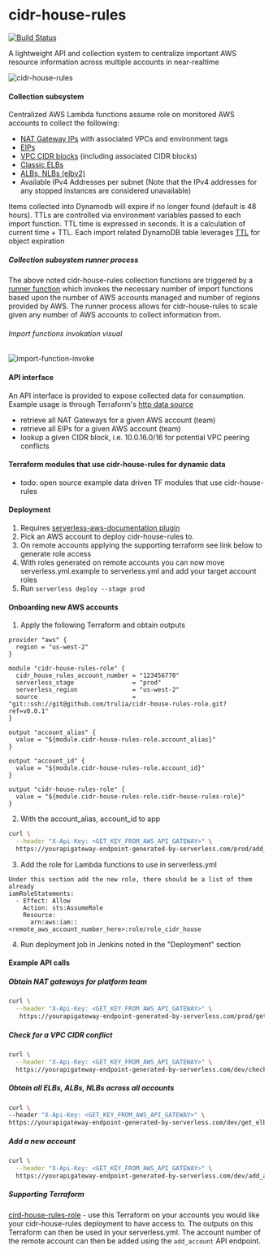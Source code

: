 # cidr-house-rules
[![Build Status](https://travis-ci.org/trulia/cidr-house-rules.svg)](https://travis-ci.org/trulia/cidr-house-rules)

A lightweight API and collection system to centralize important AWS resource information across multiple accounts in near-realtime

![cidr-house-rules](https://user-images.githubusercontent.com/538171/37231223-3ee8eda2-239f-11e8-8ca6-6cb58da11d48.png)

#### Collection subsystem

Centralized AWS Lambda functions assume role on monitored AWS accounts to collect the following:

* [NAT Gateway IPs](https://docs.aws.amazon.com/AmazonVPC/latest/UserGuide/vpc-nat-gateway.html) with associated VPCs and environment tags
* [EIPs](https://docs.aws.amazon.com/AWSEC2/latest/UserGuide/elastic-ip-addresses-eip.html)
* [VPC CIDR blocks](https://docs.aws.amazon.com/AmazonVPC/latest/UserGuide/working-with-vpcs.html) (including associated CIDR blocks)
* [Classic ELBs](http://docs.aws.amazon.com/elasticloadbalancing/latest/classic/introduction.html)
* [ALBs, NLBs (elbv2)](https://aws.amazon.com/documentation/elastic-load-balancing/)
* Available IPv4 Addresses per subnet (Note that the IPv4 addresses for any stopped instances are considered unavailable)

Items collected into Dynamodb will expire if no longer found (default is 48 hours). TTLs are controlled via environment variables passed to each import function. TTL time is expressed in seconds. It is a calculation of current time + TTL. Each import related DynamoDB table leverages [TTL](https://docs.aws.amazon.com/amazondynamodb/latest/developerguide/TTL.html) for object expiration

##### Collection subsystem runner process

The above noted cidr-house-rules collection functions are triggered by a [runner function](https://github.com/trulia/cidr-house-rules/blob/master/runner.py) which invokes the necessary number of
import functions based upon the number of AWS accounts managed and number of regions provided by AWS. The runner process allows for cidr-house-rules to scale given any number of AWS accounts to collect information from.

###### Import functions invokation visual

![import-function-invoke](https://user-images.githubusercontent.com/538171/37374673-6be10280-26d9-11e8-9e32-fa4f72c77e51.png)

#### API interface

An API interface is provided to expose collected data for consumption. Example usage is through Terraform's [http data source](https://www.terraform.io/docs/providers/http/data_source.html)

* retrieve all NAT Gateways for a given AWS account (team)
* retrieve all EIPs for a given AWS account (team)
* lookup a given CIDR block, i.e. 10.0.16.0/16 for potential VPC peering conflicts

#### Terraform modules that use cidr-house-rules for dynamic data

* todo: open source example data driven TF modules that use cidr-house-rules

#### Deployment

1. Requires [serverless-aws-documentation plugin](https://www.npmjs.com/package/serverless-aws-documentation)
2. Pick an AWS account to deploy cidr-house-rules to.
3. On remote accounts applying the supporting terraform see link below to generate role access
4. With roles generated on remote accounts you can now move serverless.yml.example to serverless.yml and add your target account roles
5. Run ```serverless deploy --stage prod```

#### Onboarding new AWS accounts

1. Apply the following Terraform and obtain outputs

```hcl
provider "aws" {
  region = "us-west-2"
}

module "cidr-house-rules-role" {
  cidr_house_rules_account_number = "123456770"
  serverless_stage                = "prod"
  serverless_region               = "us-west-2"
  source                          = "git::ssh://git@github.com/trulia/cidr-house-rules-role.git?ref=v0.0.1"
}

output "account_alias" {
  value = "${module.cidr-house-rules-role.account_alias}"
}

output "account_id" {
  value = "${module.cidr-house-rules-role.account_id}"
}

output "cidr-house-rules-role" {
  value = "${module.cidr-house-rules-role.cidr-house-rules-role}"
}
```

2. With the account_alias, account_id to app

```bash
curl \
  --header "X-Api-Key: <GET_KEY_FROM_AWS_API_GATEWAY>" \
  https://yourapigateway-endpoint-generated-by-serverless.com/prod/add_account?team=trucomms?account=35682931234
```

3. Add the role for Lambda functions to use in serverless.yml

```
Under this section add the new role, there should be a list of them already
iamRoleStatements:
  - Effect: Allow
    Action: sts:AssumeRole
    Resource:
      arn:aws:iam::<remote_aws_account_number_here>:role/role_cidr_house
```

4. Run deployment job in Jenkins noted in the "Deployment" section


#### Example API calls

##### Obtain NAT gateways for platform team

```bash
curl \
  --header "X-Api-Key: <GET_KEY_FROM_AWS_API_GATEWAY>" \
   https://yourapigateway-endpoint-generated-by-serverless.com/prod/get_nat_gateways_for_team?team=platform
```

##### Check for a VPC CIDR conflict

```bash
curl \
  --header "X-Api-Key: <GET_KEY_FROM_AWS_API_GATEWAY>" \
  https://yourapigateway-endpoint-generated-by-serverless.com/dev/check_conflict?cidr=10.17.0.0/16
```

##### Obtain all ELBs, ALBs, NLBs across all accounts

```bash
curl \
--header "X-Api-Key: <GET_KEY_FROM_AWS_API_GATEWAY>" \
https://yourapigateway-endpoint-generated-by-serverless.com/dev/get_elbs_for_all
```

##### Add a new account

```bash
curl \
  --header "X-Api-Key: <GET_KEY_FROM_AWS_API_GATEWAY>" \
  https://yourapigateway-endpoint-generated-by-serverless.com/dev/add_account?team=my_aws_account_alias_here?account=35682931234
```

#####  Supporting Terraform

[cird-house-rules-role](https://github.com/trulia/cidr-house-rules-role) - use this Terraform on your accounts you would like your cidr-house-rules deployment to have access to. The outputs on this Terraform can then be used in your serverless.yml. The account number of the remote account can then be added using the `add_account` API endpoint.
